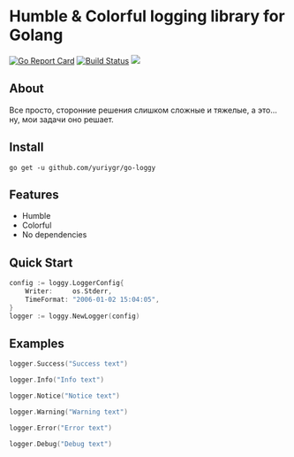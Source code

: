 # Humble & Colorful logging library for Golang
[![Go Report Card](https://goreportcard.com/badge/github.com/yuriygr/go-loggy)](https://goreportcard.com/report/github.com/yuriygr/go-loggy)
[![Build Status](https://travis-ci.org/yuriygr/go-loggy.svg?branch=master)](https://travis-ci.org/yuriygr/go-loggy)
[![](https://godoc.org/github.com/yuriygr/go-loggy?status.svg)](https://pkg.go.dev/github.com/yuriygr/go-loggy?tab=doc)

## About

Все просто, сторонние решения слишком сложные и тяжелые, а это... ну, мои задачи оно решает.

## Install

`go get -u github.com/yuriygr/go-loggy`

## Features

* Humble
* Colorful
* No dependencies

## Quick Start

```go
config := loggy.LoggerConfig{
    Writer:     os.Stderr,
    TimeFormat: "2006-01-02 15:04:05",
}
logger := loggy.NewLogger(config)
```

## Examples

```go
logger.Success("Success text")

logger.Info("Info text")

logger.Notice("Notice text")

logger.Warning("Warning text")

logger.Error("Error text")

logger.Debug("Debug text")
```
